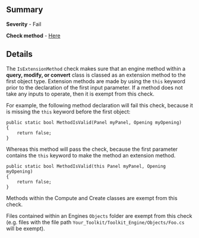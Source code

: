 ## Summary

**Severity** - Fail

**Check method** - [Here](https://github.com/BHoM/Test_Toolkit/blob/master/CodeComplianceTest_Engine/Query/Checks/IsExtensionMethod.cs)

## Details

The `IsExtensionMethod` check makes sure that an engine method within a **query, modify, or convert** class is classed as an extension method to the first object type. Extension methods are made by using the `this` keyword prior to the declaration of the first input parameter. If a method does not take any inputs to operate, then it is exempt from this check.

For example, the following method declaration will fail this check, because it is missing the `this` keyword before the first object:

```
public static bool MethodIsValid(Panel myPanel, Opening myOpening)
{
    return false;
}
```

Whereas this method will pass the check, because the first parameter contains the `this` keyword to make the method an extension method.

```
public static bool MethodIsValid(this Panel myPanel, Opening myOpening)
{
    return false;
}
```

Methods within the Compute and Create classes are exempt from this check.

Files contained within an Engines `Objects` folder are exempt from this check (e.g. files with the file path `Your_Toolkit/Toolkit_Engine/Objects/Foo.cs` will be exempt).